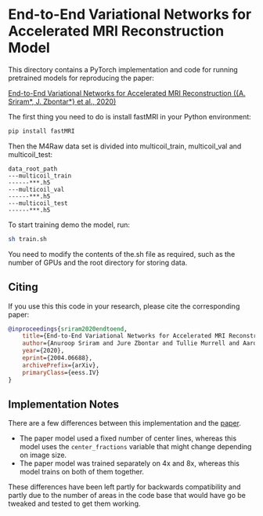 # End-to-End Variational Networks for Accelerated MRI Reconstruction Model

This directory contains a PyTorch implementation and code for running
pretrained models for reproducing the paper:

[End-to-End Variational Networks for Accelerated MRI Reconstruction ({A. Sriram*, J. Zbontar*} et al., 2020)][e2evarnet]

The first thing you need to do is install fastMRI in your Python environment:

```bash
pip install fastMRI
```

Then the M4Raw data set is divided into multicoil_train, multicoil_val and multicoil_test:

```
data_root_path
---multicoil_train
------***.h5
---multicoil_val
------***.h5
---multicoil_test
------***.h5
```

To start training demo the model, run:

```bash
sh train.sh
```

You need to modify the contents of the.sh file as required, such as the number of GPUs and the root directory for storing data.

## Citing

If you use this this code in your research, please cite the corresponding
paper:

```BibTeX
@inproceedings{sriram2020endtoend,
    title={End-to-End Variational Networks for Accelerated MRI Reconstruction},
    author={Anuroop Sriram and Jure Zbontar and Tullie Murrell and Aaron Defazio and C. Lawrence Zitnick and Nafissa Yakubova and Florian Knoll and Patricia Johnson},
    year={2020},
    eprint={2004.06688},
    archivePrefix={arXiv},
    primaryClass={eess.IV}
}
```

## Implementation Notes

There are a few differences between this implementation and the
[paper][e2evarnet].

- The paper model used a fixed number of center lines, whereas this model uses
the `center_fractions` variable that might change depending on image size.
- The paper model was trained separately on 4x and 8x, whereas this model
trains on both of them together.

These differences have been left partly for backwards compatibility and partly
due to the number of areas in the code base that would have go be tweaked and
tested to get them working.

[leadlink]: https://fastmri.org/leaderboards/
[e2evarnet]: https://doi.org/10.1007/978-3-030-59713-9_7
